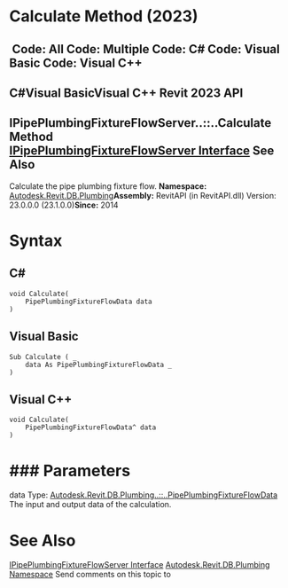 # Calculate Method (2023)

﻿
 Code: All Code: Multiple Code: C# Code: Visual Basic Code: Visual C++   
---  
C#Visual BasicVisual C++
Revit 2023 API  
---  
IPipePlumbingFixtureFlowServer..::..Calculate Method   
[IPipePlumbingFixtureFlowServer Interface](ef369072-84eb-cace-a564-335aed35626b.md "IPipePlumbingFixtureFlowServer Interface") See Also  
---  
Calculate the pipe plumbing fixture flow. 
**Namespace:** [Autodesk.Revit.DB.Plumbing](cc553597-37c2-fcd9-6025-d904c129c80a.md "Autodesk.Revit.DB.Plumbing Namespace")**Assembly:** RevitAPI (in RevitAPI.dll) Version: 23.0.0.0 (23.1.0.0)**Since:** 2014 
# Syntax
C#  
---  
```text
void Calculate(
	PipePlumbingFixtureFlowData data
)
```
  
Visual Basic  
---  
```text
Sub Calculate ( _
	data As PipePlumbingFixtureFlowData _
)
```
  
Visual C++  
---  
```text
void Calculate(
	PipePlumbingFixtureFlowData^ data
)
```
  
# ### Parameters
data
    Type: [Autodesk.Revit.DB.Plumbing..::..PipePlumbingFixtureFlowData](11a35067-5428-3500-de8b-6319fa7f8c96.md "PipePlumbingFixtureFlowData Class") The input and output data of the calculation. 
# See Also
[IPipePlumbingFixtureFlowServer Interface](ef369072-84eb-cace-a564-335aed35626b.md "IPipePlumbingFixtureFlowServer Interface")
[Autodesk.Revit.DB.Plumbing Namespace](cc553597-37c2-fcd9-6025-d904c129c80a.md "Autodesk.Revit.DB.Plumbing Namespace")
Send comments on this topic to 